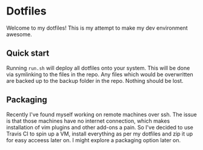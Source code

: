# Dotfiles

Welcome to my dotfiles! This is my attempt to make my dev environment awesome.

## Quick start

Running `run.sh` will deploy all dotfiles onto your system. This will be done
via symlinking to the files in the repo. Any files which would be overwritten
are backed up to the backup folder in the repo. Nothing should be lost.

## Packaging

Recently I've found myself working on remote machines over ssh. The issue is
that those machines have no internet connection, which makes installation of
vim plugins and other add-ons a pain. So I've decided to use Travis CI to spin
up a VM, install everything as per my dotfiles and zip it up for easy acceess
later on. I might explore a packaging option later on.

